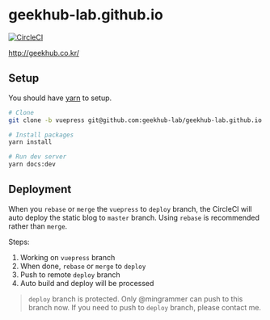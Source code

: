 # geekhub-lab.github.io

[![CircleCI](https://circleci.com/gh/geekhub-lab/geekhub-lab.github.io/tree/deploy.svg?style=svg)](https://circleci.com/gh/geekhub-lab/geekhub-lab.github.io/tree/deploy)

http://geekhub.co.kr/

## Setup

You should have [yarn](https://yarnpkg.com/lang/en/) to setup.

```bash
# Clone
git clone -b vuepress git@github.com:geekhub-lab/geekhub-lab.github.io

# Install packages
yarn install

# Run dev server
yarn docs:dev
```

## Deployment

When you `rebase` or `merge` the `vuepress` to `deploy` branch, the CircleCI will auto deploy the static blog to `master` branch. Using `rebase` is recommended rather than `merge`.

Steps:

1. Working on `vuepress` branch
2. When done, `rebase` or `merge` to `deploy`
3. Push to remote `deploy` branch
4. Auto build and deploy will be processed

> `deploy` branch is protected. Only @mingrammer can push to this branch now. If you need to push to `deploy` branch, please contact me.
